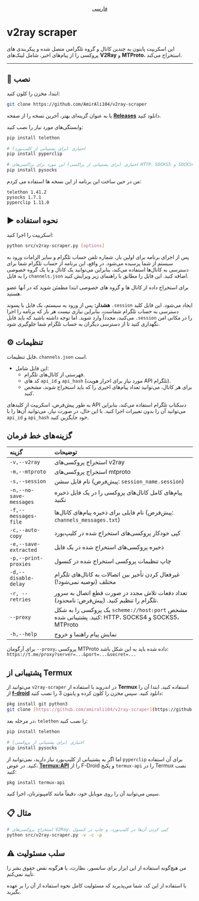 <p align="center">
  <a href="README-fa.md">فارسی</a>
</p>

# v2ray scraper

این اسکریپت پایتون به چندین کانال و گروه تلگرامی متصل شده و پیکربندی های پروکسی را از پیام‌های اخیر، شامل لینک‌های **V2Ray** و **MTProto**، استخراج می‌کند.

---

## 🚀 نصب

ابتدا، مخزن را کلون کنید:

```bash
git clone https://github.com/AmirAli104/v2ray-scraper
```

یا به عنوان گزینه‌ای بهتر، آخرین نسخه را از صفحه **[Releases](https://github.com/AmirAli104/v2ray-scraper/releases)** دانلود کنید.

وابستگی‌های مورد نیاز را نصب کنید:

```bash
pip install telethon

# اختیاری (برای پشتیبانی از کلیپ‌بورد)
pip install pyperclip

# اختیاری (برای پشتیبانی از پراکسی) این مورد برای پراکسی‌های HTTP، SOCKS5 و SOCKS4 لازم است. اما telethon می‌تواند خودش به پراکسی‌های MTProto متصل شود و برای پراکسی‌های MTProto نیازی به pysocks نیست.
pip install pysocks
```

من در حین ساخت این برنامه از این نسخه ها استفاده می کردم:

```
telethon 1.41.2
pysocks 1.7.1
pyperclip 1.11.0
```

## ▶️ نحوه استفاده

اسکریپت را اجرا کنید:

```bash
python src/v2ray-scraper.py [options]
```

پس از اجرای برنامه برای اولین بار، شماره تلفن حساب تلگرام و سایر الزامات ورود به سیستم از شما پرسیده می‌شود.
در واقع، این برنامه از حساب تلگرام شما برای دسترسی به کانال‌ها استفاده می‌کند، بنابراین می‌توانید یک کانال و یا یک گروه خصوصی را به فایل `channels.json` اضافه کنید. این فایل را مطابق با راهنمای زیر ویرایش کنید.

برای استخراج داده از کانال ها و گروه های خصوصی ابتدا مطمئن شوید که در آنها عضو هستید.

**هشدار:** پس از ورود به سیستم، یک فایل با پسوند `.session` ایجاد می‌شود. این فایل کلید دسترسی به حساب تلگرام شماست، بنابراین نیازی نیست هر بار که برنامه را اجرا می‌کنید، مجدداً وارد شوید. اما توجه داشته باشید که باید فایل `.session` را در مکانی امن نگهداری کنید تا از دسترسی دیگران به حساب تلگرام شما جلوگیری شود.

## ⚙️ تنظیمات

فایل تنظیمات، `channels.json` است.

- این فایل شامل:
    - فهرستی از کانال‌های تلگرام.
    - کد های `api_id` و `api_hash` (مورد نیاز برای احراز هویت API تلگرام).
    - برای هر کانال، می‌توانید تعداد پیام‌های اخیری را که باید استخراج شوند، مشخص کنید.

به طور پیش‌فرض، اسکریپت از کلیدهای API دسکتاپ تلگرام استفاده می‌کند، بنابراین می‌توانید آن را بدون تغییرات اجرا کنید.
با این حال، در صورت نیاز، می‌توانید آن‌ها را با `api_id` و `api_hash` خود جایگزین کنید.

## گزینه‌های خط فرمان

|گزینه|توضیحات|
|:---|:---|
|`-v,--v2ray`|استخراج پروکسی‌های v2ray|
|`-m,--mtproto`|استخراج پروکسی‌های mtproto|
|`-s,--session`|نام فایل سشن (پیش‌فرض: `session_name.session`)|
|`-n,--no-save-messages`|پیام‌های کامل کانال‌های پروکسی را در یک فایل ذخیره نکنید|
|`-f,--messages-file`|نام فایلی برای ذخیره پیام‌های کانال‌ها (پیش‌فرض: `channels_messages.txt`)|
|`-c,--auto-copy`|کپی خودکار پروکسی‌های استخراج شده در کلیپ‌بورد|
|`-e,--save-extracted`|ذخیره پروکسی‌های استخراج شده در یک فایل|
|`-p,--print-proxies`|چاپ تنظیمات پروکسی استخراج شده در کنسول|
|`-d,--disable-delay`|غیرفعال کردن تأخیر بین اتصالات به کانال‌های تلگرام مختلف (توصیه نمی‌شود!)|
|`-r, --retries`|تعداد دفعات تلاش مجدد در صورت قطع اتصال به سرور تلگرام را تنظیم کنید. (پیش‌فرض: نامحدود).|
|`--proxy`|یک پروکسی را به شکل `scheme://host:port` مشخص کنید. پشتیبانی شده: HTTP، SOCKS4 و SOCKS5، MTProto|
|`-h,--help`|نمایش پیام راهنما و خروج|

برای آرگومان `--proxy`، پروکسی MTProto داده شده باید به این شکل باشد:
`https://t.me/proxy?server=...&port=...&secret=...`

## پشتیبانی از Termux

می‌توانید از `v2ray-scraper` در اندروید با استفاده از **Termux** استفاده کنید. ابتدا آن را از **[f-droid](https://f-droid.org/packages/com.termux/)** دانلود کنید.
سپس مخزن را کلون کرده و پایتون 3 را نصب کنید:

```bash
pkg install git python3
git clone [https://github.com/amirali104/v2ray-scraper](https://github.com/amirali104/v2ray-scraper)
```

در مرحله بعد، `telethon` را نصب کنید:

```bash
pip install telethon

# اختیاری (برای پشتیبانی از پروکسی)
pip install pysocks
```

اما اگر به پشتیبانی از کلیپ‌بورد نیاز دارید، نمی‌توانید از `pyperclip` برای آن استفاده کنید. در عوض، **[Termux:API](https://f-droid.org/packages/com.termux.api/)** را از F-Droid و پکیج `termux-api` را در Termux نصب کنید:

```bash
pkg install termux-api
```

سپس می‌توانید آن را روی موبایل خود، دقیقاً مانند کامپیوترتان، اجرا کنید.

## 📋 مثال

```bash
# استخراج پروکسی‌های V2Ray، کپی کردن آن‌ها در کلیپ‌بورد، و چاپ در کنسول
python src/v2ray-scraper.py -v -c -p
```

## ⚠️ سلب مسئولیت

من هیچ‌گونه استفاده از این ابزار برای سانسور، نظارت، یا هرگونه نقض حقوق بشر را تأیید نمی‌کنم.

با استفاده از این کد، شما می‌پذیرید که مسئولیت کامل نحوه استفاده از آن را بر عهده بگیرید.
